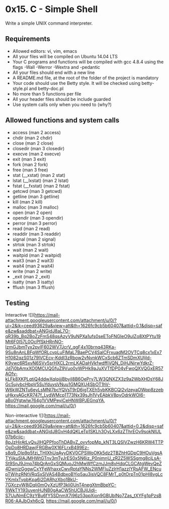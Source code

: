 # 0x15. C - Simple Shell

Write a simple UNIX command interpreter.

## Requirements

* Allowed editors: vi, vim, emacs
* All your files will be compiled on Ubuntu 14.04 LTS
* Your C programs and functions will be compiled with gcc 4.8.4 using the flags -Wall -Werror -Wextra and -pedantic
* All your files should end with a new line
* A README.md file, at the root of the folder of the project is mandatory
* Your code should use the Betty style. It will be checked using betty-style.pl and betty-doc.pl
* No more than 5 functions per file
* All your header files should be include guarded
* Use system calls only when you need to (why?)

## Allowed functions and system calls

* access (man 2 access)
* chdir (man 2 chdir)
* close (man 2 close)
* closedir (man 3 closedir)
* execve (man 2 execve)
* exit (man 3 exit)
* fork (man 2 fork)
* free (man 3 free)
* stat (__xstat) (man 2 stat)
* lstat (__lxstat) (man 2 lstat)
* fstat (__fxstat) (man 2 fstat)
* getcwd (man 3 getcwd)
* getline (man 3 getline)
* kill (man 2 kill)
* malloc (man 3 malloc)
* open (man 2 open)
* opendir (man 3 opendir)
* perror (man 3 perror)
* read (man 2 read)
* readdir (man 3 readdir)
* signal (man 2 signal)
* strtok (man 3 strtok)
* wait (man 2 wait)
* waitpid (man 2 waitpid)
* wait3 (man 2 wait3)
* wait4 (man 2 wait4)
* write (man 2 write)
* _exit (man 2 _exit)
* isatty (man 3 isatty)
* fflush (man 3 fflush)

## Testing
Interactive
![](https://mail-attachment.googleusercontent.com/attachment/u/0/?ui=2&ik=ceed93629a&view=att&th=1626fc9cb5b60407&attid=0.1&disp=safe&zw&saddbat=ANGjdJ8aL7O-qR39b_Bq2BoZzFmS48qsAzyV9uNPXa1ufs0seEToFNGIeO9uIZo8XtPYtu19Mt6F0I57L0OcPfSkHRnNO-IzmGJbmTyx2pvlF602WV7JcrV_qgF4x10brnq43RKa-9Su8nAnLBFqWfORLcvpLuFlMaL7BaePCV4SalCFrxuadM2OVTCq8cx1xEx7H1082qzS01z79lVCEcv-KddI3zRbow2vNvnkWCxScb6ZTmSDmXUljId-K9ywc6R5xvN6SVv5srHXCL2rmLKADaHVkfwdffiVQN_DiHJNirwYdkrZ-Jd7j0bAmxXO0MCUQGfuZ9Vuo0vWPHk9aJuXVTfDP04vFwoQXVQGxER57AOfv-kLFk8XKPLqtiQ4ddwXqIpjjjBbyil8B6OePrv7LW3QNXZX3z9a2WbXHDsY68JGc5ujvbcHbpV5SuYduvsVNuu1GMQXU4SbOT1hV-W6kWZNTu6eyLsMNI7bcYQVsT9rD6jgTXEh5vbKKBCQl2vIzeyaOWpp8zzebuHkxyAGcKR747f_LydWMcp1T73Nx39sJh1VyEAbkV8pyOdrkWOI6-aBo0Ygtwlw764g1VVMPeyiCeHNWBPJEGnqYA, https://mail.google.com/mail/u/0/)

Non-interactive
![](https://mail-attachment.googleusercontent.com/attachment/u/0/?ui=2&ik=ceed93629a&view=att&th=1626fc9cb5b60407&attid=0.2&disp=safe&zw&saddbat=ANGjdJ8GvH4dQKLeTp1SKLh3OyLXx6zZThrEOv9sokNIUL07b6cjic-8pJzHirAtLvQyJIHQPPfooThDABvZ_ovvfopMp_kNT3LQSlVZwzH6KRW4TTPOpDo8HRDawjFRGBw0X16FLrxB499Ez-s8q9_OIp9p5fzi_THIXhUqAyyDKV0CPSWoOKk5dz2TBZhHGDpC9HOuVgsATYijkuSIAJMHWtGTnv3mTyJrES0x5N6iz_P0nimnU_zR2Z5WSSgmg8cjLsA-St9SnJ9Jmp74bQrAnGxSQMuoJ2hMwWfCzmJJm8vHdqCLGCAtgWevQeZ4DwnizGggwCxYFeWhaxxCwvRptaYNNs2WMFluZzlrH1azzlYRsAFW_ENcupTWjhzRNtVRqSxSlVAS4BdbxoBYio5au3isVQC8FMrT_p0tOrpTn01pHl8vgLcYKmIxTvpbKpa6i2DARhzXbo1BkU-7GXczvW8jDqIi0mOyXzUfP3kli0UnT4negXtmBbpYC-1IWkTY193uvenHJNB0gAaCW5hUCBJjUidj-S7UuNmEC9zYBu6fY5SDnmX7i96z53ppXion9GBUblNo7Zas_tXYFg1pPzsBR06-AAJbOxh6cQ, https://mail.google.com/mail/u/0/)